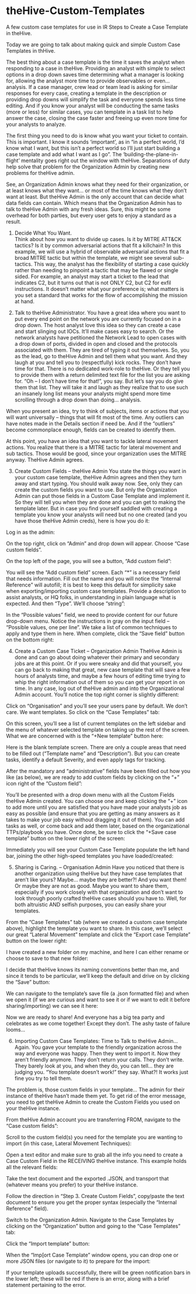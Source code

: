 # theHive-Custom-Templates
A few custom case templates for use in IR
Steps to Create a Case Template in theHive.

Today we are going to talk about making quick and simple Custom Case Templates in thHive.

The best thing about a case template is the time it saves the analyst when responding to a case in theHive. Providing an analyst with simple to select options in a drop down saves time determining what a manager is looking for, allowing the analyst more time to provide observables or even… analysis. If a case manager, crew lead or team lead is asking for similar responses for every case, creating a template in the description or providing drop downs will simplify the task and everyone spends less time editing. And if you know your analyst will be conducting the same tasks (more or less) for similar cases, you can template in a task list to help answer the case, closing the case faster and freeing up even more time for your analysts to analyze.

The first thing you need to do is know what you want your ticket to contain. This is important. I know it sounds ‘important’, as in “in a perfect world, I’d know what I want, but this isn’t a perfect world so I’ll just start building a case template and add what I want as I go”. The ‘building-the-plane-in-flight’ mentality goes right out the window with theHive. Separations of duty help solve that problem for the Organization Admin by creating new problems for theHive admin. 

See, an Organization Admin knows what they need for their organization, or at least knows what they want… or most of the time knows what they don’t want at least. But theHive Admin is the only account that can decide what data fields can contain. Which means that the Organization Admin has to talk to theHive Admin with any fresh ideas. Sure, this might be some overhead for both parties, but every user gets to enjoy a standard as a result.

1.	Decide What You Want.  
Think about how you want to divide up cases. Is it by MITRE ATT&CK tactics? Is it by common adversarial actions that fit a killchain? In this example, we will use a hybrid of observable adversarial actions that fit a broad MITRE tactic but within the template, we might see several sub-tactics. This way, the analyst has the flexibility of starting a case quickly rather than needing to pinpoint a tactic that may be flawed or single sided. For example, an analyst may start a ticket to the lead that indicates C2, but it turns out that is not ONLY C2, but C2 for exfil instructions. It doesn’t matter what your preference is; what matters is you set a standard that works for the flow of accomplishing the mission at hand.

2.	Talk to theHive Administrator.
You have a great idea where you want to put every end point on the network you are currently focused on in a drop down. The host analyst love this idea so they can create a case and start slinging out IOCs. It’ll make cases easy to search. Or the network analysts have petitioned the Network Lead to open cases with a drop down of ports, divided in open and closed and the protocols associated with them. They are tired of typing it out themselves. So, you as the lead, go to theHive Admin and tell them what you want. And they laugh at you and tell you to (respectfully) kick rocks. They don’t have time for that. There is no dedicated work-role to theHive. Or they tell you to provide them with a return delimited text file for the list you are asking for. “Oh – I don’t have time for that!”, you say. But let’s say you do give them that list. They will take it and laugh as they realize that to use such an insanely long list means your analysts might spend more time scrolling through a drop down than doing… analysis.

When you present an idea, try to think of subjects, items or actions that you will want universally – things that will fit most of the time. Any outliers can have notes made in the Details section if need be. And if the “outliers” become commonplace enough, fields can be created to identify them.

At this point, you have an idea that you want to tackle lateral movement actions. You realize that there is a MITRE tactic for lateral movement and sub tactics. Those would be good, since your organization uses the MITRE anyway. TheHive Admin agrees.

3.	Create Custom Fields – theHive Admin 
You state the things you want in your custom case template, theHive Admin agrees and then they turn away and start typing. You should walk away now. See, only they can create the custom fields you want to use. But only the Organization Admin can put those fields in a Custom Case Template and implement it. So they will tell you when they are done and you can get to making the template later. 
But in case you find yourself saddled with creating a template you know your analysts will need but no one created (and you have those theHive Admin creds), here is how you do it:

Log in as the admin:
 

On the top right, click on “Admin” and drop down will appear. Choose “Case custom fields”.
 

On the top left of the page, you will see a button, “Add custom field”:
 


You will see the “Add custom field” screen. Each “*” is a necessary field that needs information. Fill out the name and you will notice the “Internal Reference” will autofill; it is best to keep this default for simplicity sake when exporting/importing custom case templates. Provide a description to assist analysts, or HQ folks, in understanding in plain language what is expected. And then “Type”. We’ll choose “string”:
 

In the “Possible values” field, we need to provide content for our future drop-down menu. Notice the instructions in gray on the input field – “Possible values, one per line”. We take a list of common techniques to apply and type them in here. When complete, click the “Save field” button on the bottom right:
 

4.	Create a Custom Case Ticket – Organization Admin
TheHive Admin is done and can go about doing whatever their primary and secondary jobs are at this point. Or if you were sneaky and did that yourself, you can go back to making that great, new case template that will save a few hours of analysts time, and maybe a few hours of editing time trying to whip the right information out of them so you can get your report in on time. In any case, log out of theHive admin and into the Organizational Admin account.
You’ll notice the top right corner is slightly different:
 

Click on “Organisation” and you’ll see your users pane by default. We don’t care. We want templates. So click on the “Case Templates” tab:
 

On this screen, you’ll see a list of current templates on the left sidebar and the menu of whatever selected template on taking up the rest of the screen. What we are concerned with is the “+New template” button here:
 

Here is the blank template screen. There are only a couple areas that need to be filled out (“Template name” and “Description”). But you can create tasks, identify a default Severity, and even apply tags for tracking.
 

After the mandatory and “administrative” fields have been filled out how you like (as below), we are ready to add custom fields by clicking on the “+” icon right of the “Custom field”:
 

You’ll be presented with a drop down menu with all the Custom Fields theHive Admin created. You can choose one and keep clicking the “+” icon to add more until you are satisfied that you have made your analysts job as easy as possible (and ensure that you are getting as many answers as it takes to make your job easy without dragging it out of them). You can add tasks as well, or come back and add them later, based on the organizational TTPs/playbook you have. Once done, be sure to click the “+Save case template” button on the lower right of the screen:
 

Immediately you will see your Custom Case Template populate the left hand bar, joining the other high-speed templates you have loaded/created:
 


5.	Sharing is Caring. – Organisation Admin
Have you noticed that there is another organization using theHive but they have case templates that aren’t like yours? Maybe… maybe they are better?! And you want them! Or maybe they are not as good. Maybe you want to share them, especially if you work closely with that organization and don’t want to look through poorly crafted theHive cases should you have to. Well, for both altruistic AND selfish purposes, you can easily share your templates.

From the “Case Templates” tab (where we created a custom case template above), highlight the template you want to share. In this case, we’ll select our great “Lateral Movement” template and click the “Export case Template” button on the lower right:
 

I have created a new folder on my machine, and here I can either rename or choose to save to that new folder:
 

I decide that theHive knows its naming conventions better than me, and since it tends to be particular, we’ll keep the default and drive on by clicking the “Save” button:

 

We can navigate to the template’s save file (a .json formatted file) and when we open it (if we are curious and want to see it or if we want to edit it before sharing/importing) we can see it here:
 

Now we are ready to share! And everyone has a big tea party and celebrates as we come together!
Except they don’t. The ashy taste of failure looms…

6.	Importing Custom Case Templates: Time to Talk to theHive Admin…Again.
You gave your template to the friendly organization across the way and everyone was happy. Then they went to import it. Now they aren’t friendly anymore. They don’t return your calls. They don’t write. They barely look at you, and when they do, you can tell… they are judging you. 
“You template doesn’t work!” they say. What?! It works just fine you try to tell them.

The problem is, those custom fields in your template… The admin for their instance of theHive hasn’t made them yet. To get rid of the error message, you need to get theHive Admin to create the Custom Fields you used on your theHive instance.

From theHive Admin account you are transferring FROM, navigate to the “Case custom fields”:
 

Scroll to the custom field(s) you need for the template you are wanting to import (in this case, Lateral Movement Techniques):
 

Open a text editor and make sure to grab all the info you need to create a Case Custom Field in the RECEIVING theHive instance. This example holds all the relevant fields:
 

Take the text document and the exported .JSON, and transport that (whatever means you prefer) to your theHive instance. 

Follow the direction in “Step 3. Create Custom Fields”, copy/paste the text document to ensure you get the proper syntax (especially the “Internal Reference” field).

Switch to the Organization Admin. Navigate to the Case Templates by clicking on the “Organization” button and going to the “Case Templates” tab:
 

Click the “Import template” button:
  
When the “Imp[ort Case Template” window opens, you can drop one or more JSON  files (or navigate to it) to prepare for the import:
 

If your template uploads successfully, there will be green notification bars in the lower left; these will be red if there is an error, along with a brief statement pertaining to the error. 
